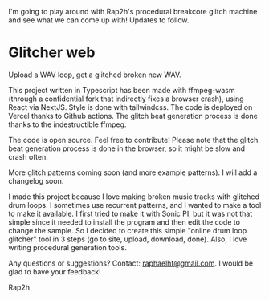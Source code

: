 I'm going to play around with Rap2h's procedural breakcore glitch machine and see what we can come up with! Updates to follow.



# Glitcher web

Upload a WAV loop, get a glitched broken new WAV.

This project written in Typescript has been made with ffmpeg-wasm (through a confidential fork that indirectly fixes a browser crash), using React via NextJS. Style is done with tailwindcss. The code is deployed on Vercel thanks to Github actions. The glitch beat generation process is done thanks to the indestructible ffmpeg.

The code is open source. Feel free to contribute! Please note that the glitch beat generation process is done in the browser, so it might be slow and crash often.

More glitch patterns coming soon (and more example patterns). I will add a changelog soon.

I made this project because I love making broken music tracks with glitched drum loops. I sometimes use recurrent patterns, and I wanted to make a tool to make it available. I first tried to make it with Sonic PI, but it was not that simple since it needed to install the program and then edit the code to change the sample. So I decided to create this simple "online drum loop glitcher" tool in 3 steps (go to site, upload, download, done). Also, I love writing procedural generation tools.

Any questions or suggestions? Contact: raphaelht@gmail.com. I would be glad to have your feedback!

Rap2h
